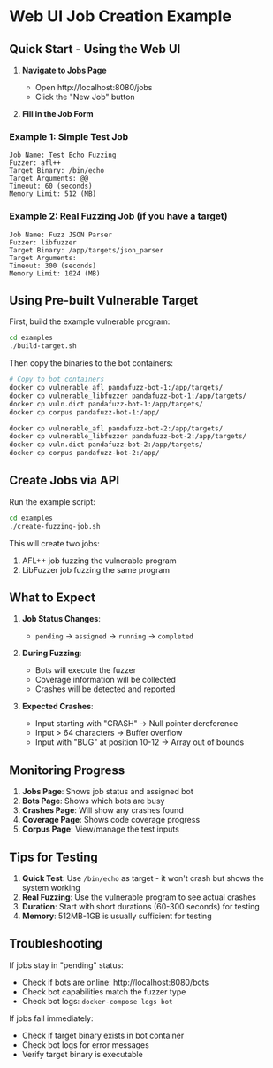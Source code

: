# Web UI Job Creation Example

## Quick Start - Using the Web UI

1. **Navigate to Jobs Page**
   - Open http://localhost:8080/jobs
   - Click the "New Job" button

2. **Fill in the Job Form**

### Example 1: Simple Test Job
```
Job Name: Test Echo Fuzzing
Fuzzer: afl++
Target Binary: /bin/echo
Target Arguments: @@
Timeout: 60 (seconds)
Memory Limit: 512 (MB)
```

### Example 2: Real Fuzzing Job (if you have a target)
```
Job Name: Fuzz JSON Parser
Fuzzer: libfuzzer
Target Binary: /app/targets/json_parser
Target Arguments: 
Timeout: 300 (seconds)
Memory Limit: 1024 (MB)
```

## Using Pre-built Vulnerable Target

First, build the example vulnerable program:

```bash
cd examples
./build-target.sh
```

Then copy the binaries to the bot containers:

```bash
# Copy to bot containers
docker cp vulnerable_afl pandafuzz-bot-1:/app/targets/
docker cp vulnerable_libfuzzer pandafuzz-bot-1:/app/targets/
docker cp vuln.dict pandafuzz-bot-1:/app/targets/
docker cp corpus pandafuzz-bot-1:/app/

docker cp vulnerable_afl pandafuzz-bot-2:/app/targets/
docker cp vulnerable_libfuzzer pandafuzz-bot-2:/app/targets/
docker cp vuln.dict pandafuzz-bot-2:/app/targets/
docker cp corpus pandafuzz-bot-2:/app/
```

## Create Jobs via API

Run the example script:

```bash
cd examples
./create-fuzzing-job.sh
```

This will create two jobs:
1. AFL++ job fuzzing the vulnerable program
2. LibFuzzer job fuzzing the same program

## What to Expect

1. **Job Status Changes**:
   - `pending` → `assigned` → `running` → `completed`

2. **During Fuzzing**:
   - Bots will execute the fuzzer
   - Coverage information will be collected
   - Crashes will be detected and reported

3. **Expected Crashes**:
   - Input starting with "CRASH" → Null pointer dereference
   - Input > 64 characters → Buffer overflow
   - Input with "BUG" at position 10-12 → Array out of bounds

## Monitoring Progress

1. **Jobs Page**: Shows job status and assigned bot
2. **Bots Page**: Shows which bots are busy
3. **Crashes Page**: Will show any crashes found
4. **Coverage Page**: Shows code coverage progress
5. **Corpus Page**: View/manage the test inputs

## Tips for Testing

1. **Quick Test**: Use `/bin/echo` as target - it won't crash but shows the system working
2. **Real Fuzzing**: Use the vulnerable program to see actual crashes
3. **Duration**: Start with short durations (60-300 seconds) for testing
4. **Memory**: 512MB-1GB is usually sufficient for testing

## Troubleshooting

If jobs stay in "pending" status:
- Check if bots are online: http://localhost:8080/bots
- Check bot capabilities match the fuzzer type
- Check bot logs: `docker-compose logs bot`

If jobs fail immediately:
- Check if target binary exists in bot container
- Check bot logs for error messages
- Verify target binary is executable